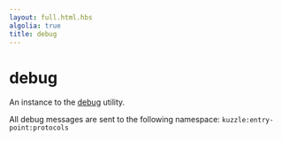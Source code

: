 ```yaml
---
layout: full.html.hbs
algolia: true
title: debug
---
```


# debug

An instance to the [debug](https://www.npmjs.com/package/debug) utility.

All debug messages are sent to the following namespace: `kuzzle:entry-point:protocols`

